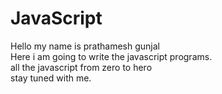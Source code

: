 # JavaScript
Hello my name is prathamesh gunjal
<br>
Here i am going to write the javascript programs.
<br>
all the javascript from zero to hero
<br>
stay tuned with me.

